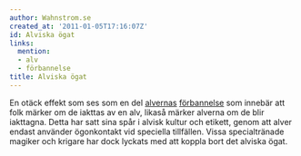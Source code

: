 ```yaml
---
author: Wahnstrom.se
created_at: '2011-01-05T17:16:07Z'
id: Alviska ögat
links:
  mention:
  - alv
  - förbannelse
title: Alviska ögat
---
```


En otäck effekt som ses som en del [alvernas][] [förbannelse] som innebär att folk märker om de
iakttas av en alv, likaså märker alverna om de blir iakttagna. Detta har satt sina spår i alvisk
kultur och etikett, genom att alver endast använder ögonkontakt vid speciella tillfällen. Vissa
specialtränade magiker och krigare har dock lyckats med att koppla bort det alviska ögat.

  [alvernas]: alv
  [förbannelse]: förbannelse